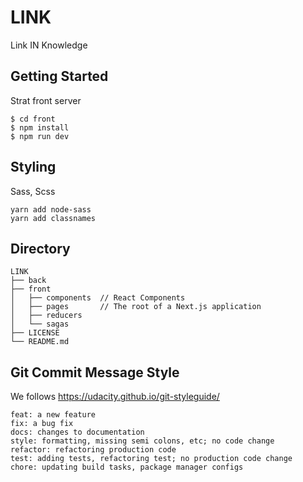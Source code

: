# LINK
Link IN Knowledge

## Getting Started

Strat front server
```
$ cd front
$ npm install
$ npm run dev
```
## Styling

Sass, Scss

```
yarn add node-sass
yarn add classnames

```

## Directory

```
LINK
├── back
├── front
│   ├── components  // React Components
│   ├── pages       // The root of a Next.js application
│   ├── reducers
│   └── sagas
├── LICENSE
└── README.md
```

## Git Commit Message Style

We follows https://udacity.github.io/git-styleguide/

```
feat: a new feature
fix: a bug fix
docs: changes to documentation
style: formatting, missing semi colons, etc; no code change
refactor: refactoring production code
test: adding tests, refactoring test; no production code change
chore: updating build tasks, package manager configs
```